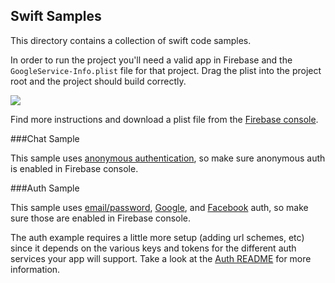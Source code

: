 Swift Samples
-----

This directory contains a collection of swift code samples.

In order to run the project you'll need a valid app in Firebase and
the `GoogleService-Info.plist` file for that project. Drag the plist into the
project root and the project should build correctly.

![](https://raw.githubusercontent.com/firebase/FirebaseUI-iOS/master/samples/swift/drag_plist_into_the_project.gif)

Find more instructions
and download a plist file from the [Firebase console](https://console.firebase.google.com).

###Chat Sample

This sample uses [anonymous authentication](https://firebase.google.com/docs/auth/ios/anonymous-auth),
so make sure anonymous auth is enabled in Firebase console.

###Auth Sample

This sample uses [email/password](https://firebase.google.com/docs/auth/ios/password-auth),
[Google](https://firebase.google.com/docs/auth/ios/google-signin),
and [Facebook](https://firebase.google.com/docs/auth/ios/facebook-login)
auth, so make sure those are enabled in Firebase console.

The auth example requires a little more setup (adding url schemes, etc)
since it depends on the various keys and tokens for the different auth
services your app will support. Take a look at the [Auth README](../../FirebaseAuthUI/README.md) 
for more information.
